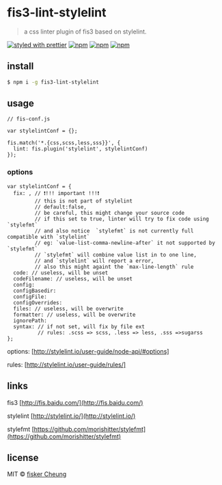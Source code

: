 # fis3-lint-stylelint

> a css linter plugin of fis3 based on stylelint.

[![styled with prettier](https://img.shields.io/badge/styled_with-prettier-ff69b4.svg?style=flat-square)](https://github.com/prettier/prettier)
[![npm](https://img.shields.io/npm/v/fis3-lint-stylelint.svg?style=flat-square)](https://www.npmjs.com/package/fis3-lint-stylelint)
[![npm](https://img.shields.io/npm/dt/fis3-lint-stylelint.svg?style=flat-square)](https://www.npmjs.com/package/fis3-lint-stylelint)
[![npm](https://img.shields.io/npm/dm/fis3-lint-stylelint.svg?style=flat-square)](https://www.npmjs.com/package/fis3-lint-stylelint)

## install

```sh
$ npm i -g fis3-lint-stylelint
```

## usage

```
// fis-conf.js

var stylelintConf = {};

fis.match('*.{css,scss,less,sss}}', {
  lint: fis.plugin('stylelint', stylelintConf)
});
```

### options

```
var stylelintConf = {
  fix: , // ❗!!! important !!!❗
         // this is not part of stylelint
         // default:false,
         // be careful, this might change your source code
         // if this set to true, linter will try to fix code using `stylefmt`
         // and also notice  `stylefmt` is not currently full compatible with `stylelint`
         // eg: `value-list-comma-newline-after` it not supported by `stylefmt`
         // `stylefmt` will combine value list in to one line,
         // and `stylelint` will report a error,
         // also this might againt the `max-line-length` rule
  code: // useless, will be unset
  codeFilename: // useless, will be unset
  config:
  configBasedir:
  configFile:
  configOverrides:
  files: // useless, will be overwrite
  formatter: // useless, will be overwrite
  ignorePath:
  syntax: // if not set, will fix by file ext
          // rules: .scss => scss, .less => less, .sss =>sugarss
};
```
options: [http://stylelint.io/user-guide/node-api/#options]

rules: [http://stylelint.io/user-guide/rules/]


## links

  fis3 [http://fis.baidu.com/](http://fis.baidu.com/)

  stylelint [http://stylelint.io/](http://stylelint.io/)

  stylefmt [https://github.com/morishitter/stylefmt](https://github.com/morishitter/stylefmt)



## license
MIT © [fisker Cheung](https://github.com/fisker)
